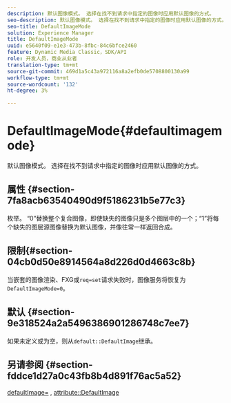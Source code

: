 ```yaml
---
description: 默认图像模式。 选择在找不到请求中指定的图像时应用默认图像的方式。
seo-description: 默认图像模式。 选择在找不到请求中指定的图像时应用默认图像的方式。
seo-title: DefaultImageMode
solution: Experience Manager
title: DefaultImageMode
uuid: e5640f09-e1e3-473b-8fbc-84c6bfce2460
feature: Dynamic Media Classic，SDK/API
role: 开发人员，商业从业者
translation-type: tm+mt
source-git-commit: 469d1a5c43a972116a8a2efb0de5708800130a99
workflow-type: tm+mt
source-wordcount: '132'
ht-degree: 3%

---
```



# DefaultImageMode{#defaultimagemode}

默认图像模式。 选择在找不到请求中指定的图像时应用默认图像的方式。

## 属性 {#section-7fa8acb63540490d9f5186231b5e77c3}

枚举。 “0”替换整个复合图像，即使缺失的图像只是多个图层中的一个；“1”将每个缺失的图层源图像替换为默认图像，并像往常一样返回合成。

## 限制{#section-04cb0d50e8914564a8d226d0d4663c8b}

当嵌套的图像渲染、FXG或`req=set`请求失败时，图像服务将恢复为`DefaultImageMode=0`。

## 默认 {#section-9e318524a2a5496386901286748c7ee7}

如果未定义或为空，则从`default::DefaultImage`继承。

## 另请参阅 {#section-fddce1d27a0c43fb8b4d891f76ac5a52}

[defaultImage=](../../../../../is-api/image-catalog/image-serving-api-ref/c-image-catalog-reference/c-attributes-reference/r-is-cat-defaultimage.md#reference-8e9900e129f54ed68462a3c2fc3bc433) ,  [attribute::DefaultImage](../../../../../is-api/http-ref/image-serving-api-ref/c-http-protocol-reference/c-command-reference/r-is-http-defaultimage.md#reference-209aa6ce830f490483412eb26af67fd2)

